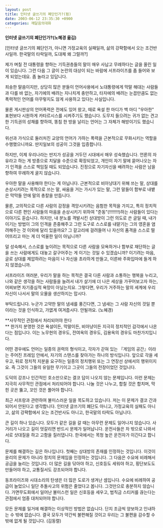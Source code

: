 ```yaml
---
layout: post
title: 인터넷 글쓰기의 폐단인가?(펌)
date: 2003-06-12 23:35:30 +0900
categories: 깨달음의대화
---
```

**인터넷 글쓰기의 폐단인가?(노혜경 옮김)** 

[인터넷 글쓰기의 폐단인가, 아니면 가정교육의 실패일까, 삶의 강퍅함에서 오는 조건반사일까. 한국말의 타락일까, 도대체 왜 그럴까?]

제가 며칠 전 대통령을 향하는 기득권층들의 말이 매우 사납고 무례하다는 글을 올린 일이 있습니다. 그런 다음 그 글이 논란의 대상이 되는 바람에 서프라이즈를 좀 들어와 보게 되었는데요. 좀 놀라고 있답니다.

죄송한 말씀이지만, 상당히 많은 분들이 언어사용에서 노대통령에게 막말 해대는 사람들과 다를 바 없는, 자기에의 배려는 지나치게 충만하고, 타자에의 배려는 눈꼽만큼도 없는 폭력적인 언어를 아무렇지도 않게 사용하고 있다는 사실입니다.

물론 게시판상의 언어폭력은 전에도 있어 왔고, 때로 욕설 한 마디가 백 마디 "우아한" 표현보다 시원하게 카타르시스를 시켜주기도 했습니다. 도무지 들으려는 귀가 없는 견고한 기득권의 성채를 향하여, 똥침 한 방을 날리는 언어는 그 자체가 해방이기도 했습니다.

위선과 가식으로 둘러처진 교양의 언어가 가하는 폭력을 근본적으로 무화시키는 역할을 수행했으니까요. 딴지일보의 성공이 그것을 입증합니다.

하지만, 이제 우리나라는 딴지가 성공을 거두던 시대에서 매우 성숙했습니다. 언론의 자유라고 하는 게 방종으로 치달을 수준으로 확장되었고, 개인이 자기 말에 묻어나오는 자기 인격을 스스로 책임질 때도 되었습니다. 진정으로 자기자신을 배려하는 사람은 남을 향하여 무례하게 굴지 않습니다.

우아한 말을 사용해야 한다는 게 아닙니다. 근본적으로 비아냥대기 위해 쓰는 말, 상대를 손상시키려는 목적으로 쓰는 말, 싸움을 거는 가시가 있는 말, 그런 말들이 함부로 내뱉은 막막들 안에 말의 총칼을 만듭니다. 

물론, 고의적으로 다른 사람의 감정을 격앙시키려는 음험한 목적을 가지고, 특히 정치적으로 다른 편인 사람들의 마음을 손상시키기 위하여 "준동"(!!!!!!!!)하는 사람들이 있다는 이야기도 듣습니다. 하지만, 내 분노를 격발시킨 상대방이 그런 의도로 쓴 글일 때, 내가 이기는 방법이 그의 인격을 존중해주고 그런 도구로 스스로를 내맡기는 그의 영혼을 염려해주는 것 이외에 달리 있을까요? 그 갈고리에 걸려들어 나 자신의 품격을 스스로 떨어뜨리고 마는 게 더 억울한 일이 아닙니까?

덜 성숙해서, 스스로를 높이려는 목적으로 다른 사람을 모욕하거나 함부로 재단하는 글을 쓰는 사람에게도 대놓고 갈구어주는 게 이기는 것일 수 있겠습니까? 이기려는 마음, 글로 상대를 제압하려는 마음이 나 자신을 초라하게 만들고, 이른바 주화입마에 들게 하지 않겠습니까.

서프라이즈 여러분, 우리가 말을 하는 목적은 결국 다른 사람과 소통하는 행복을 누리고, 나와 같은 생각을 하는 사람들을 늘려서 내가 살기에 더 나은 세상을 가꾸어보고자 하는, 어찌보면 자기중심적 욕망이 아닐는지요. 그렇다면, 우리가 거주하는 말의 세계에 우리 자신이 나서서 말의 오물을 생산하지는 맙시다. 

부탁드립니다. 누군가 고약한 말의 냄새를 풍긴다면, 그 냄새는 그 사람 자신의 것일 뿐이라는 것을 인식하고, 가엾게 여겨줍시다. 안될까요. (노혜경)

**사무적인 관점에서 처리되어야 한다  
** 한가지 분명한 것은 욕설이든, 막말이든, 비아냥이든 지극히 정치적인 감각에서 나온다는 점입니다. 이는 노무현의 경우도, 전여옥의 경우도, 김용옥의 경우도 마찬가지입니다. 

어떤 경우에도 언어는 일종의 권력의 형식이고, 각자가 갇혀 있는 『게임의 공간』이라는 주어진 프레임 안에서, 자기의 스탠스를 찾아가는 하나의 방식입니다. 앞으로 각을 세우고, 뒤로 정치적 지분을 요구하는 일종의 정치행위 또는 그 연장선 상에서의 행위이지요. 즉 그것이 그들의 유일한 무기이고 그곳이 그들의 전장이었던 것입니다. 

도덕의 강조나 인간적인 호소만으로는 결코 답이 나오지 않는 문제입니다. 이런 문제는 지극히 사무적인 관점에서 처리되어야 합니다. 나눌 것은 나누고, 합칠 것은 합치며, 막힌 곳은 뚫고, 꼬인 것은 풀어야 합니다. 

최근 서프랑과 관련하여 불미스러운 일을 목도하고 있습니다. 저는 이 문제가 결코 간과되어서 안된다고 생각합니다. 인터넷 글쓰기의 폐단도 아니고, 가정교육의 실패도 아니고, 삶의 강퍅함에서 오는 조건반사도 아니고, 한국말의 타락도 아닙니다. 

큰 길이 하나 있습니다. 모두가 같은 길을 갈 때는 아무런 문제도 일어나지 않습니다. 사거리가 나오고 길이 엇갈리면 반드시 문제가 일어납니다. 운전사들은 차 밖으로 나와서 서로 삿대질을 하고 고함을 질러댑니다. 한국에서는 목청 높은 운전자가 이긴다고 합니다. 

문제를 해결하는 길은 하나입니다. 첫째는 상대방의 존재를 인정하는 것입니다. 이것이 윤리의 문제가 아니라 정치의 문제임을 인정하는 것입니다. 그 다음은 수요에 비례해서 공급을 늘리는 것입니다. 더 많은 길을 닦아야 하고, 신호등도 세워야 하고, 횡단보도도 만들어야 하고, 교통질서도 강조되어야 합니다. 

동프라이즈와 시대소리의 탄생은 더 많은 도로가 생겨난 셈입니다. 수요에 비례하여 공급이 늘었으니 일단 추돌사고의 위험은 줄었다고 봅니다. 그것만으로 충분하지 않습니다. 가면무도회에서 일어난 불미스런 일은 신호등을 세우고, 범칙금 스티커를 끊는다는 관점에서 엄중 대처되어야 합니다. 

모든 문제를 일거에 해결하는 이상적인 방법은 없습니다. 단지 조금씩 양보하고 인내하는 수 밖에 없습니다. 결국 모두가 약간씩 불편해질 것이고 우리는 그 불편을 감수할 수 밖에 없게 될 것입니다. (김동렬)